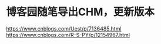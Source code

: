 # 博客园随笔导出CHM，更新版本
 
https://www.cnblogs.com/Uest/p/7136485.html
https://www.cnblogs.com/R-S-PY/p/12154967.html

